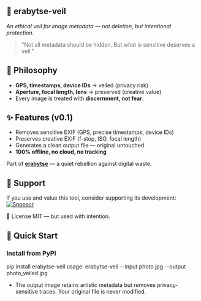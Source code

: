 ## 🧵 erabytse-veil  
*An ethical veil for image metadata — not deletion, but intentional protection.*

> "Not all metadata should be hidden. But what is sensitive deserves a veil."

## 🌿 Philosophy
- **GPS, timestamps, device IDs** → veiled (privacy risk)  
- **Aperture, focal length, lens** → preserved (creative value)  
- Every image is treated with **discernment, not fear**.

## ✨ Features (v0.1)
- Removes sensitive EXIF (GPS, precise timestamps, device IDs)  
- Preserves creative EXIF (f-stop, ISO, focal length)  
- Generates a clean output file — original untouched  
- **100% offline, no cloud, no tracking**

Part of **[erabytse](https://erabytse.github.io)** — a quiet rebellion against digital waste.

## 💙 Support
If you use and value this tool, consider supporting its development:  
[![Sponsor](https://img.shields.io/badge/sponsor-erabytse-181717?logo=github)](https://github.com/sponsors/takouzlo)

📜 License
MIT — but used with intention.


## 🚀 Quick Start

### Install from PyPI
pip install erabytse-veil
usage: erabytse-veil --input photo.jpg --output photo_veiled.jpg
  * The output image retains artistic metadata but removes privacy-sensitive traces.
  Your original file is never modified. 




